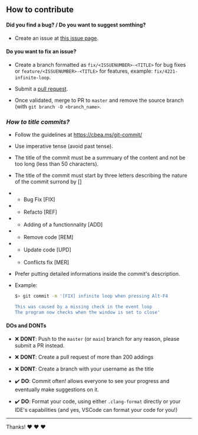 ## How to contribute

#### **Did you find a bug?** / **Do you want to suggest somthing?**

- Create an issue at [this issue page](https://github.com/nlbxyz/Bomberman/issues).

#### **Do you want to fix an issue?**

- Create a branch formatted as `fix/<ISSUENUMBER>-<TITLE>` for bug fixes or `feature/<ISSUENUMBER>-<TITLE>` for features, example: `fix/4221-infinite-loop`.

- Submit a [pull request](https://github.com/nlbxyz/Bomberman/pulls).

- Once validated, merge to PR to `master` and remove the source branch (with `git branch -D <branch_name>`.

### **_How to title commits?_**

- Follow the guidelines at https://cbea.ms/git-commit/

- Use imperative tense (avoid past tense).

- The title of the commit must be a summuary of the content and not be too long (less than 50 characters).

- The title of the commit must start by three letters describing the nature of the commit surrond by []

- - Bug Fix [FIX]

- - Refacto [REF]

- - Adding of a functionnality [ADD]

- - Remove code [REM]

- - Update code [UPD]

- - Conflicts fix [MER]

- Prefer putting detailed informations inside the commit's description.

- Example:

  ```sh
  $> git commit -m '[FIX] infinite loop when pressing Alt-F4

  This was caused by a missing check in the event loop
  The program now checks when the window is set to close'
  ```

#### **DOs and DONTs**

- :x: **DONT**: Push to the `master` (or `main`) branch for any reason, please submit a PR instead.

- :x: **DONT**: Create a pull request of more than 200 addings

- :x: **DONT**: Create a branch with your username as the title

- :heavy_check_mark: **DO**: Commit often! allows everyone to see your progress and eventually make suggestions on it.

- :heavy_check_mark: **DO**: Format your code, using either `.clang-format` directly or your IDE's capabilities (and yes, VSCode can format your code for you!)

---

Thanks! :heart: :heart: :heart:
